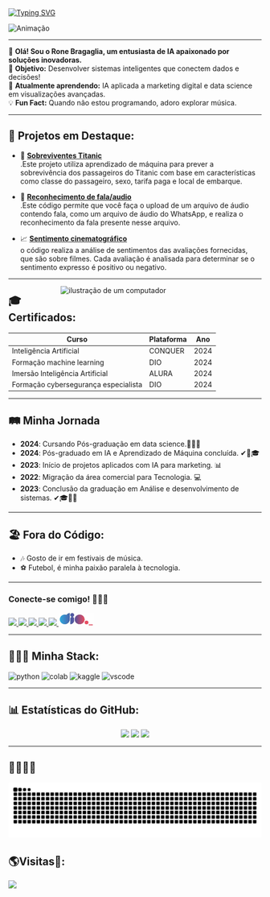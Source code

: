 <a href="https://git.io/typing-svg">
  <img 
    src="https://readme-typing-svg.herokuapp.com?font=Fira+Code&color=BB00B4&lines=Olá,+Eu+sou+Rone+Bragaglia!+%F0%9F%91%BE%F0%9F%93%9A%F0%9F%92%99" 
    alt="Typing SVG" 
  />
</a>

<img 
  src="https://i.pinimg.com/originals/83/b8/09/83b809857acd41a7bad4935b4734f9fc.gif" 
  alt="Animação" 
  height="300"
/>

---

👋 **Olá! Sou o Rone Bragaglia, um entusiasta de IA apaixonado por soluções inovadoras.**  
🚀 **Objetivo:** Desenvolver sistemas inteligentes que conectem dados e decisões!  
🌱 **Atualmente aprendendo:** IA aplicada a marketing digital e data science em  visualizações avançadas.  
💡 **Fun Fact:** Quando não estou programando, adoro explorar música.  

---

## 🚀 Projetos em Destaque:

- 🧠 **[Sobreviventes Titanic](https://github.com/Ronbragaglia/Sobreviventes-titanic)**  
  .Este projeto utiliza aprendizado de máquina para prever a sobrevivência dos passageiros do Titanic com base em características como classe do passageiro, sexo, tarifa paga e local de embarque.
  
- 👗 **[Reconhecimento de fala/audio](https://github.com/Ronbragaglia/Reconhecimento-de-fala-audio)**  
 .Este código permite que você faça o upload de um arquivo de áudio contendo fala, como um arquivo de áudio do WhatsApp, e realiza o reconhecimento da fala presente nesse arquivo. 

- 📈 **[Sentimento cinematográfico](https://github.com/Ronbragaglia/Sentimento-Cinematogr-fico)**  
 o código realiza a análise de sentimentos das avaliações fornecidas, que são sobre filmes. Cada avaliação é analisada para determinar se o sentimento expresso é positivo ou negativo.

---

<img src="https://raw.githubusercontent.com/MicaelliMedeiros/micaellimedeiros/master/image/computer-illustration.png" alt="ilustração de um computador" width="400px" align="right">

## 🎓 Certificados:

| Curso                              | Plataforma       | Ano  |
|------------------------------------|------------------|------|
| Inteligência Artificial            | CONQUER          | 2024 |
| Formação machine learning          | DIO              | 2024 |
| Imersão Inteligência Artificial    | ALURA            | 2024 |
|Formação cybersegurança especialista| DIO              | 2024 |

---

## 🛤️ Minha Jornada

- **2024**: Cursando Pós-graduação em data science.🧠👨‍💻
- **2024**: Pós-graduado em IA e Aprendizado de Máquina concluída. ✔🧠🎓  
- **2023**: Início de projetos aplicados com IA para marketing. 📊  
- **2022**: Migração da área comercial para Tecnologia. 💻  
- **2023**: Conclusão da graduação em Análise e desenvolvimento de sistemas.  ✔🎓👨‍💻

---

## 🏖️ Fora do Código:

- 🎶 Gosto de ir em festivais de música. 
- ⚽ Futebol, é minha paixão paralela à tecnologia.  

---

<h3 align="left">Conecte-se comigo! 🤝👇🏼</h3>
<div>
  <a href="https://www.linkedin.com/in/rone-bragaglia-a6aa60157/">
    <img src="https://img.shields.io/badge/-LinkedIn-000?style=for-the-badge&logo=linkedin&logoColor=FF00F6&color:FFF">
  </a>
  <a href="https://discord.com/channels/@me/">
    <img src="https://img.shields.io/badge/Discord-7289DA?style=for-the-badge&logo=discord&logoColor=white">
  </a>
  <a href="https://ronbragaglia.github.io/Portfolio/" target="_blank">
    <img src="https://img.shields.io/badge/Portfolio-255E63?style=for-the-badge&logo=About.me&logoColor=white">
  </a>
  <a href="https://ronbragaglia.github.io/portfolio-marketing-digital./">
  <img src="https://img.shields.io/badge/-Marketing%20Digital-000?style=for-the-badge&logo=github&logoColor=FF00F6">
</a>
 <a href="https://mail.google.com/mail/u/1/#inbox">
    <img src="https://img.shields.io/badge/Gmail-333333?style=for-the-badge&logo=gmail&logoColor=red">
  </a>
  <a href="https://www.dio.me/users/ronebragagliasso">
    <img src="https://github.com/Hadryanpaulo/Hadryanpaulo/raw/b55de4628a36eaad43f0edc2709993529ae48b37/dio.me.jpeg" alt="DIO Logo" width="70">
  </a>
</div>

---

## 👨🏻‍💻 Minha Stack:

<div style="display: inline_block">
  <img align="center" alt="python" src="https://img.shields.io/badge/Python-14354C?style=for-the-badge&logo=python&logoColor=white" />
  <img align="center" alt="colab" src="https://img.shields.io/badge/Colab-F9AB00?style=for-the-badge&logo=googlecolab&color=525252" />
  <img align="center" alt="kaggle" src="https://img.shields.io/badge/Kaggle-20BEFF?style=for-the-badge&logo=Kaggle&logoColor=white" />
  <img align="center" alt="vscode" src="https://img.shields.io/badge/Visual_Studio_Code-0078D4?style=for-the-badge&logo=visual%20studio%20code&logoColor=white" />
</div>

---

## 📊 Estatísticas do GitHub:

<p align="center">
  <img src="https://github-readme-stats.vercel.app/api?username=Ronbragaglia&theme=midnight-purple&count_private=true" />
  <img src="https://streak-stats.demolab.com?user=Ronbragaglia&theme=midnight-purple&date_format=j%2Fn%5B%2FY%5D" />
  <img src="https://github-readme-stats.vercel.app/api/top-langs/?username=Ronbragaglia&theme=midnight-purple&layout=donut&hide=jupyter%20notebook" />
</p>

---

## 🐍🐍🐍🐍

![snake gif](https://raw.githubusercontent.com/Ronbragaglia/Ronbragaglia/output/snake.svg)

## 🌎Visitas👀:
<img src="https://komarev.com/ghpvc/?username=Ronbragaglia&label=&color=blueviolet&style=flat" />



